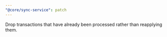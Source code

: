 ```yaml
---
"@core/sync-service": patch
---
```


Drop transactions that have already been processed rather than reapplying them.
